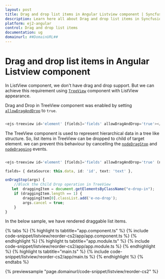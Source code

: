 ```yaml
---
layout: post
title: Drag and drop list items in Angular Listview component | Syncfusion
description: Learn here all about Drag and drop list items in Syncfusion Angular Listview component of Syncfusion Essential JS 2 and more.
platform: ej2-angular
control: Drag and drop list items 
documentation: ug
domainurl: ##DomainURL##
---
```



# Drag and drop list items in Angular Listview component

In ListView component, we don't have  drag and drop support. But we can achieve this requirement using [`TreeView`](https://ej2.syncfusion.com/angular/documentation/treeview/getting-started) component with ListView appearance.

Drag and Drop in TreeView component was enabled by setting [`allowDragAndDrop`](https://ej2.syncfusion.com/angular/documentation/api/treeview#allowdraganddrop) to `true`.

```typescript

<ejs-treeview id='element' [fields]='fields' allowDragAndDrop='true'></ejs-treeview>

```

The TreeView component is used to represent hierarchical data in a tree like structure. So, list items in TreeView can be dropped to child of target element. we can prevent this behaviour by cancelling the [`nodeDragStop`](https://ej2.syncfusion.com/angular/documentation/api/treeview#nodedragstop) and [`nodeDragging`](https://ej2.syncfusion.com/angular/documentation/api/treeview#nodedragging) events.

```typescript

<ejs-treeview id='element' [fields]='fields' allowDragAndDrop='true' (nodeDragging)='onDragStop($event)' (nodeDragStop)='onDragStop($event)'></ejs-treeview>

fields= { dataSource: this.data, id: 'id', text: 'text' },

onDragStop(args) {
    //Block the Child Drop operation in TreeView
   let  draggingItem = document.getElementsByClassName("e-drop-in");
    if (draggingItem.length == 1) {
        draggingItem[0].classList.add('e-no-drop');
        args.cancel = true;
    }
}

```

In the below sample, we have rendered draggable list items.

{% tabs %}
{% highlight ts tabtitle="app.component.ts" %}
{% include code-snippet/listview/reorder-cs2/app/app.component.ts %}
{% endhighlight %}
{% highlight ts tabtitle="app.module.ts" %}
{% include code-snippet/listview/reorder-cs2/app/app.module.ts %}
{% endhighlight %}
{% highlight ts tabtitle="main.ts" %}
{% include code-snippet/listview/reorder-cs2/app/main.ts %}
{% endhighlight %}
{% endtabs %}
  
{% previewsample "page.domainurl/code-snippet/listview/reorder-cs2" %}
